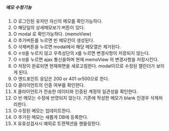 
##### 메모 수정기능
1. O 로그인된 유저만 자신의 메모를 확인가능하다.
2. O 해당일의 상세메모보기 버튼이 있다.
3. O modal 로 확인가능하다. (memoView)
4. O 추가버튼를 누르면 빈 메모칸이 생성된다.
5. O 삭제버튼을 누르면 modal에서 해당 메모열은 제거된다.
6. O `수정`을 누르지 않고 우측상단의 `X`를 누르면 변경사항이 저장되지 않는다.
7. O `수정`을 누르면 ajax 통신을하며 현재 memoView 의 변경사항을 저장시킨다.
8. O 저장이 완료되면 현재화면을 새로고침한다. modal이므로 수정된 캘린더가 보이게 된다.
9. O 엔드포인트 응답은 200 or 401 or500으로 한다.
10. O 클라이언트의 인증 여부를 확인한다.
11. X 클라이언트가 전송한 데이터와 인증된 계정의 일관성을 확인한다.
12. O 빈 메모는 수정에 반영되지 않는다. 기존에 작성한 메모가 blank 인경우 삭제처리한다.
13. O 수정된 메모는 업데이트한다.
14. O 추가된 메모는 새롭게 DB에 등록한다.
15. X 유효성검사시 예외로 트랜젝션을 핸들링한다.



